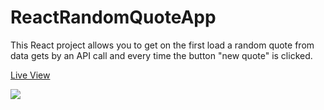 # ReactRandomQuoteApp
This React project allows you to get on the first load a random quote from data gets by an API call and every time the button "new quote" is clicked.

[Live View](https://ckhgueye.github.io/ReactRandomQuoteApp/)


<img src="https://user-images.githubusercontent.com/83069563/216314712-031e2b20-13d3-4a69-b339-a44fca313347.png">
